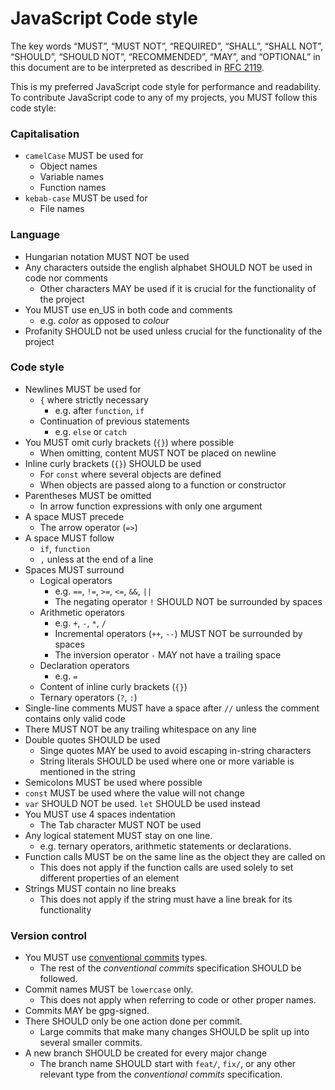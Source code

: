 # JavaScript Code style

The key words “MUST”, “MUST NOT”, “REQUIRED”, “SHALL”, “SHALL NOT”, “SHOULD”, “SHOULD NOT”, “RECOMMENDED”, “MAY”, and
“OPTIONAL” in this document are to be interpreted as described in [RFC 2119](https://www.ietf.org/rfc/rfc2119.txt).

This is my preferred JavaScript code style for performance and readability. To contribute JavaScript code to any of my
projects, you MUST follow this code style:

### Capitalisation

- `camelCase` MUST be used for
  - Object names
  - Variable names
  - Function names
- `kebab-case` MUST be used for
  - File names

### Language

- Hungarian notation MUST NOT be used
- Any characters outside the english alphabet SHOULD NOT be used in code nor comments
  - Other characters MAY be used if it is crucial for the functionality of the project
- You MUST use en_US in both code and comments
  - e.g. *color* as opposed to *colour*
- Profanity SHOULD not be used unless crucial for the functionality of the project

### Code style

- Newlines MUST be used for
  - `{` where strictly necessary
    - e.g. after `function`, `if`
  - Continuation of previous statements
    - e.g. `else` or `catch`
- You MUST omit curly brackets (`{}`) where possible
  - When omitting, content MUST NOT be placed on newline
- Inline curly brackets (`{}`) SHOULD be used
  - For `const` where several objects are defined
  - When objects are passed along to a function or constructor
- Parentheses MUST be omitted
  - In arrow function expressions with only one argument
- A space MUST precede
  - The arrow operator (`=>`)
- A space MUST follow
  - `if`, `function`
  - `,` unless at the end of a line
- Spaces MUST surround
  - Logical operators
    - e.g. `==`, `!=`, `>=`, `<=`, `&&`, `||`
    - The negating operator `!` SHOULD NOT be surrounded by spaces
  - Arithmetic operators
    - e.g. `+`, `-`, `*`, `/`
    - Incremental operators (`++`, `--`) MUST NOT be surrounded by spaces
    - The inversion operator `-` MAY not have a trailing space
  - Declaration operators
    - e.g. `=`
  - Content of inline curly brackets (`{}`)
  - Ternary operators (`?`, `:`)
- Single-line comments MUST have a space after `//` unless the comment contains only valid code
- There MUST NOT be any trailing whitespace on any line
- Double quotes SHOULD be used
  - Singe quotes MAY be used to avoid escaping in-string characters
  - String literals SHOULD be used where one or more variable is mentioned in the string
- Semicolons MUST be used where possible
- `const` MUST be used where the value will not change
- `var` SHOULD NOT be used. `let` SHOULD be used instead
- You MUST use 4 spaces indentation
  - The Tab character MUST NOT be used
- Any logical statement MUST stay on one line.
  - e.g. ternary operators, arithmetic statements or declarations.
- Function calls MUST be on the same line as the object they are called on
  - This does not apply if the function calls are used solely to set different properties of an element
- Strings MUST contain no line breaks
  - This does not apply if the string must have a line break for its functionality

### Version control

- You MUST use [conventional commits](https://www.conventionalcommits.org/) types.
  - The rest of the *conventional commits* specification SHOULD be followed.
- Commit names MUST be `lowercase` only.
  - This does not apply when referring to code or other proper names.
- Commits MAY be gpg-signed.
- There SHOULD only be one action done per commit.
  - Large commits that make many changes SHOULD be split up into several smaller commits.
- A new branch SHOULD be created for every major change
  - The branch name SHOULD start with `feat/`, `fix/`, or any other relevant type from the *conventional commits*
specification.